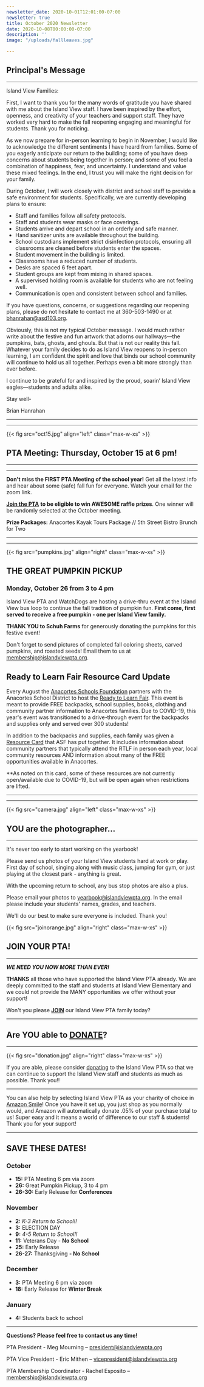 ```yaml
---
newsletter_date: 2020-10-01T12:01:00-07:00
newsletter: true
title: October 2020 Newsletter
date: 2020-10-08T00:00:00-07:00
description: ''
image: "/uploads/fallleaves.jpg"

---
```

## Principal's Message

***

Island View Families:

First, I want to thank you for the many words of gratitude you have shared with me about the Island View staff. I have been inspired by the effort, openness, and creativity of your teachers and support staff. They have worked very hard to make the fall reopening engaging and meaningful for students. Thank you for noticing.

As we now prepare for in-person learning to begin in November, I would like to acknowledge the different sentiments I have heard from families. Some of you eagerly anticipate our return to the building; some of you have deep concerns about students being together in person; and some of you feel a combination of happiness, fear, and uncertainty. I understand and value these mixed feelings. In the end, I trust you will make the right decision for your family.

During October, I will work closely with district and school staff to provide a safe environment for students. Specifically, we are currently developing plans to ensure:

* Staff and families follow all safety protocols.
* Staff and students wear masks or face coverings.
* Students arrive and depart school in an orderly and safe manner.
* Hand sanitizer units are available throughout the building.
* School custodians implement strict disinfection protocols, ensuring all classrooms are cleaned before students enter the spaces.
* Student movement in the building is limited.
* Classrooms have a reduced number of students.
* Desks are spaced 6 feet apart.
* Student groups are kept from mixing in shared spaces.
* A supervised holding room is available for students who are not feeling well.
* Communication is open and consistent between school and families.

If you have questions, concerns, or suggestions regarding our reopening plans, please do not hesitate to contact me at 360-503-1490 or at [bhanrahan@asd103.org](mailto:bhanrahan@asd103.org).

Obviously, this is not my typical October message. I would much rather write about the festive and fun artwork that adorns our hallways—the pumpkins, bats, ghosts, and ghouls. But that is not our reality this fall. Whatever your family decides to do as Island View reopens to in-person learning, I am confident the spirit and love that binds our school community will continue to hold us all together. Perhaps even a bit more strongly than ever before.

I continue to be grateful for and inspired by the proud, soarin’ Island View eagles—students and adults alike.

Stay well-

Brian Hanrahan

***

***

{{< fig src="oct15.jpg" align="left" class="max-w-xs" >}}

## PTA Meeting: Thursday, October 15 at 6 pm!

***

***

**Don't miss the FIRST PTA Meeting of the school year!** Get all the latest info and hear about some (safe) fall fun for everyone.  Watch your email for the zoom link.

[**Join the PTA**](https://www.islandviewpta.org/membership) **to be eligible to win AWESOME raffle prizes**. One winner will be randomly selected at the October meeting.

**Prize Packages:** Anacortes Kayak Tours Package // 5th Street Bistro Brunch for Two

***

***

{{< fig src="pumpkins.jpg" align="right" class="max-w-xs" >}}

## THE GREAT PUMPKIN PICKUP

### Monday, October 26 from 3 to 4 pm

Island View PTA and WatchDogs are hosting a drive-thru event at the Island View bus loop to continue the fall tradition of pumpkin fun. **First come, first served to receive a free pumpkin - one per Island View family.**

**THANK YOU to Schuh Farms** for generously donating the pumpkins for this festive event!

Don't forget to send pictures of completed fall coloring sheets, carved pumpkins, and roasted seeds! Email them to us at [membership@islandviewpta.org](membership@islandviewpta.org).

## Ready to Learn Fair Resource Card Update

Every August the [Anacortes Schools Foundation](https://asfkids.org/) partners with the Anacortes School District to host the [Ready to Learn Fair](https://asfkids.org/events/ready-to-learn-fair.html). This event is meant to provide FREE backpacks, school supplies, books, clothing and community partner information to Anacortes families. Due to COVID-19, this year's event was transitioned to a drive-through event for the backpacks and supplies only and served over 300 students!

In addition to the backpacks and supplies, each family was given a [Resource Card](https://www.facebook.com/asfkids/photos/pcb.963986520694576/963981304028431/) that ASF has put together. It includes information about community partners that typically attend the RTLF in person each year, local community resources AND information about many of the FREE opportunities available in Anacortes.

\**As noted on this card, some of these resources are not currently open/available due to COVID-19, but will be open again when restrictions are lifted.

***

***

{{< fig src="camera.jpg" align="left" class="max-w-xs" >}}

## YOU are the photographer...

***

It's never too early to start working on the yearbook!

Please send us photos of your Island View students hard at work or play. First day of school, singing along with music class, jumping for gym, or just playing at the closest park - anything is great.

With the upcoming return to school, any bus stop photos are also a plus.

Please email your photos to [yearbook@islandviewpta.org](mailto:yearbook@islandviewpta.org). In the email please include your students' names, grades, and teachers.

We'll do our best to make sure everyone is included. Thank you!

{{< fig src="joinorange.jpg" align="right" class="max-w-xs" >}}

## JOIN YOUR PTA!

***

**_WE NEED YOU NOW MORE THAN EVER!_**

**THANKS** all those who have supported the Island View PTA already. We are deeply committed to the staff and students at Island View Elementary and we could not provide the MANY opportunities we offer without your support!

Won't you please [**JOIN**](https://www.islandviewpta.org/membership) our Island View PTA family today?

***

## Are YOU able to [**DONATE**](https://www.islandviewpta.org/donate)?

***

{{< fig src="donation.jpg" align="right" class="max-w-xs" >}}

If you are able, please consider [donating](https://www.islandviewpta.org/donate) to the Island View PTA so that we can continue to support the Island View staff and students as much as possible. Thank you!!

***

You can also help by selecting Island View PTA as your charity of choice in [Amazon Smile](https://smile.amazon.com "Amazon Smile")! Once you have it set up, you just shop as you normally would, and Amazon will automatically donate .05% of your purchase total to us! Super easy and it means a world of difference to our staff & students! Thank you for your support!

***

## SAVE THESE DATES!

### October

* **15:** PTA Meeting 6 pm via zoom
* **26:** Great Pumpkin Pickup, 3 to 4 pm
* **26-30:** Early Release for **Conferences**

### November

* **2:** _K-3 Return to School!!_
* **3:** ELECTION DAY
* **9:** _4-5 Return to School!!_
* **11:** Veterans Day - **No School**
* **25:** Early Release
* **26-27:** Thanksgiving **- No School**

### December

* **3:** PTA Meeting 6 pm via zoom
* **18:** Early Release for **Winter Break**

### January

* **4:** Students back to school

***

**Questions? Please feel free to contact us any time!**

PTA President - Meg Mourning – [president@islandviewpta.org](mailto:president@islandviewpta.org)

PTA Vice President - Eric Mithen – [vicepresident@islandviewpta.org](mailto:vicepresident@islandviewpta.org)

PTA Membership Coordinator - Rachel Esposito – [membership@islandviewpta.org](mailto:membership@islandviewpta.org)